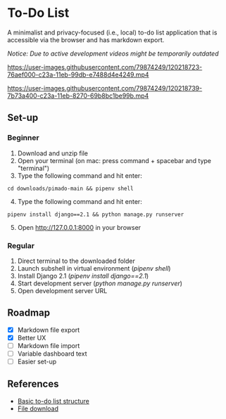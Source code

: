 # To-Do List

A minimalist and privacy-focused (i.e., local) to-do list application that is accessible via the browser and has markdown export.

*Notice: Due to active development videos might be temporarily outdated*

https://user-images.githubusercontent.com/79874249/120218723-76aef000-c23a-11eb-99db-e7488d4e4249.mp4

https://user-images.githubusercontent.com/79874249/120218739-7b73a400-c23a-11eb-8270-69b8bc1be99b.mp4

## Set-up

### Beginner

1. Download and unzip file  
2. Open your terminal (on mac: press command + spacebar and type "terminal")
3. Type the following command and hit enter:
```
cd downloads/pimado-main && pipenv shell
```
4. Type the following command and hit enter:
```
pipenv install django==2.1 && python manage.py runserver
```
5. Open http://127.0.0.1:8000 in your browser

### Regular

1. Direct terminal to the downloaded folder
2. Launch subshell in virtual environment (*pipenv shell*)
3. Install Django 2.1 (*pipenv install django==2.1*)
4. Start development server (*python manage.py runserver*)
5. Open development server URL

## Roadmap

- [x] Markdown file export
- [x] Better UX
- [ ] Markdown file import
- [ ] Variable dashboard text
- [ ] Easier set-up

## References

- [Basic to-do list structure](https://youtu.be/ovql0Ui3n_I)
- [File download](https://linuxhint.com/download-the-file-in-django/)

